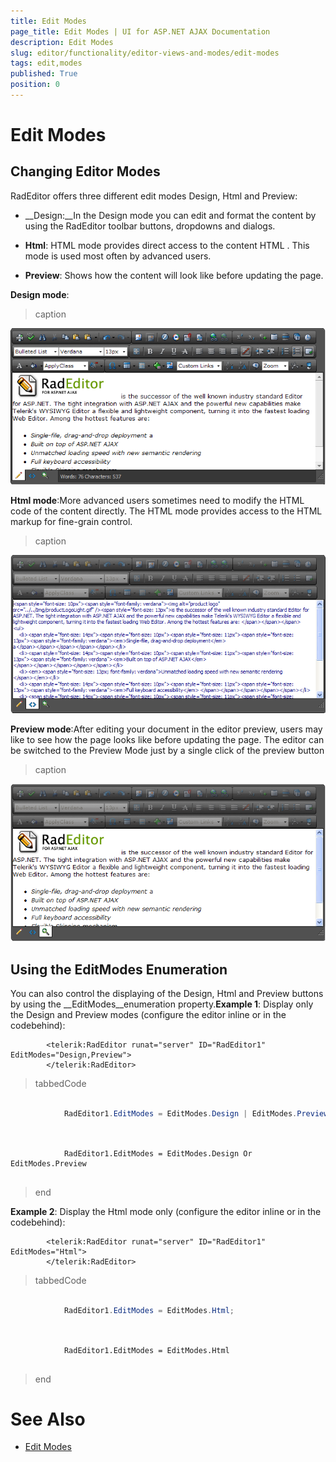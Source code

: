 ```yaml
---
title: Edit Modes
page_title: Edit Modes | UI for ASP.NET AJAX Documentation
description: Edit Modes
slug: editor/functionality/editor-views-and-modes/edit-modes
tags: edit,modes
published: True
position: 0
---
```


# Edit Modes



## Changing Editor Modes

RadEditor offers three different edit modes Design, Html and Preview:

* __Design:__In the Design mode you can edit and format the content by using the RadEditor toolbar buttons, dropdowns and dialogs.

* __Html__: HTML mode provides direct access to the content HTML . This mode is used most often by advanced users.

* __Preview__: Shows how the content will look like before updating the page.

__Design mode__:
>caption 

![](images/editor-designmode.png)

__Html mode__:More advanced users sometimes need to modify the HTML code of the content directly. The HTML mode provides access to the HTML markup for fine-grain control.
>caption 

![Html Mode](images/editor-htmlmode.png)

__Preview mode__:After editing your document in the editor preview, users may like to see how the page looks like before updating the page. The editor can be switched to the Preview Mode just by a single click of the preview button
>caption 

![Preview Mode](images/editor-previewmode.png)

## Using the EditModes Enumeration

You can also control the displaying of the Design, Html and Preview buttons by using the __EditModes__enumeration property.__Example 1__: Display only the Design and Preview modes (configure the editor inline or in the codebehind):

````ASPNET
	    <telerik:RadEditor runat="server" ID="RadEditor1" EditModes="Design,Preview">
	    </telerik:RadEditor>
````



>tabbedCode

````C#
	     
			RadEditor1.EditModes = EditModes.Design | EditModes.Preview; 
				
````



````VB
	
	        RadEditor1.EditModes = EditModes.Design Or EditModes.Preview
	
````


>end

__Example 2__: Display the Html mode only (configure the editor inline or in the codebehind):

````ASPNET
	    <telerik:RadEditor runat="server" ID="RadEditor1" EditModes="Html">
	    </telerik:RadEditor>
````



>tabbedCode

````C#
	
	        RadEditor1.EditModes = EditModes.Html;
	
````



````VB
	
	        RadEditor1.EditModes = EditModes.Html
	
````


>end

# See Also

 * [Edit Modes](http://demos.telerik.com/aspnet/prometheus/Editor/Examples/EditModes/DefaultCS.aspx)
